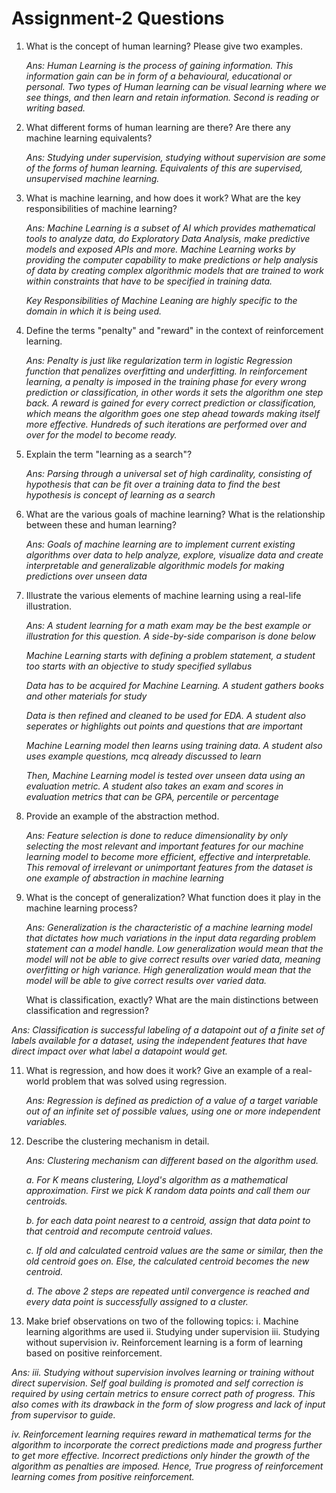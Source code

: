 # Assignment-2 Questions

1. What is the concept of human learning? Please give two examples.

	*Ans: Human Learning is the process of gaining information. This information gain can be in form of a behavioural, educational or personal.
	Two types of Human learning can be visual learning where we see things, and then learn and retain information. Second is reading or writing based.*

3. What different forms of human learning are there? Are there any machine learning equivalents?

	*Ans: Studying under supervision, studying without supervision are some of the forms of human learning. Equivalents of this are supervised, unsupervised machine learning.*

5. What is machine learning, and how does it work? What are the key responsibilities of machine learning?

	*Ans: Machine Learning is a subset of AI which provides mathematical tools to analyze data, do Exploratory Data Analysis, make predictive models and exposed APIs and more. Machine Learning works by providing the computer capability to make predictions or help analysis of data by creating complex algorithmic models that are trained to work within constraints that have to be specified in training data.*
	
	*Key Responsibilities of Machine Leaning are highly specific to the domain in which it is being used.*

7. Define the terms "penalty" and "reward" in the context of reinforcement learning.

	*Ans: Penalty is just like regularization term in logistic Regression function that penalizes overfitting and underfitting. In reinforcement learning, a penalty is imposed in the training phase for every wrong prediction or classification, in other words it sets the algorithm one step back. A reward is gained for every correct prediction or classification, which means the algorithm goes one step ahead towards making itself more effective. Hundreds of such iterations are performed over and over for the model to become ready.*

9. Explain the term "learning as a search"?

 	*Ans: Parsing through a universal set of high cardinality, consisting of hypothesis that can be fit over a training data to find the best hypothesis is concept of learning as a search*

11. What are the various goals of machine learning? What is the relationship between these and human learning?

	*Ans: Goals of machine learning are to implement current existing algorithms over data to help analyze, explore, visualize data and create interpretable and generalizable algorithmic models for making predictions over unseen data*

13. Illustrate the various elements of machine learning using a real-life illustration.

	*Ans: A student learning for a math exam may be the best example or illustration for this question. A side-by-side comparison is done below*
	
	*Machine Learning starts with defining a problem statement, a student too starts with an objective to study specified syllabus*
	
	*Data has to be acquired for Machine Learning. A student gathers books and other materials for study*
	
	*Data is then refined and cleaned to be used for EDA. A student also seperates or highlights out points and questions that are important*
	
	*Machine Learning model then learns using training data. A student also uses example questions, mcq already discussed to learn*
	
	*Then, Machine Learning model is tested over unseen data using an evaluation metric. A student also takes an exam and scores in evaluation metrics that can be GPA, percentile or percentage*

15. Provide an example of the abstraction method.

	*Ans: Feature selection is done to reduce dimensionality by only selecting the most relevant and important features for our machine learning model to become more efficient, effective and interpretable. This removal of irrelevant or unimportant features from the dataset is one example of abstraction in machine learning*

17. What is the concept of generalization? What function does it play in the machine learning process?

	*Ans: Generalization is the characteristic of a machine learning model that dictates how much variations in the input data regarding problem statement can a model handle. Low generalization would mean that the model will not be able to give correct results over varied data, meaning overfitting or high variance. High generalization would mean that the model will be able to give correct results over varied data.*

	What is classification, exactly? What are the main distinctions between classification and regression?

  *Ans: Classification is successful labeling of a datapoint out of a finite set of labels available for a dataset, using the independent features that have direct impact over what label a datapoint would get.*

11. What is regression, and how does it work? Give an example of a real-world problem that was solved using regression.

	*Ans: Regression is defined as prediction of a value of a target variable out of an infinite set of possible values, using one or more independent variables.*

13. Describe the clustering mechanism in detail.

	*Ans: Clustering mechanism can different based on the algorithm used.*
	
	*a. For K means clustering, Lloyd's algorithm as a mathematical approximation. First we pick K random data points and call them our centroids.*
	
	*b. for each data point nearest to a centroid, assign that data point to that centroid and recompute centroid values.*
	
	*c. If old and calculated centroid values are the same or similar, then the old centroid goes on. Else, the calculated centroid becomes the new centroid.*
	
	*d. The above 2 steps are repeated until convergence is reached and every data point is successfully assigned to a cluster.*

15. Make brief observations on two of the following topics:
i. Machine learning algorithms are used
ii. Studying under supervision
iii. Studying without supervision
iv. Reinforcement learning is a form of learning based on positive reinforcement.

*Ans: iii. Studying without supervision involves learning or training without direct supervision. Self goal building is promoted and self correction is required by using certain metrics to ensure correct path of progress. This also comes with its drawback in the form of slow progress and lack of input from supervisor to guide.*

*iv. Reinforcement learning requires reward in mathematical terms for the algorithm to incorporate the correct predictions made and progress further to get more effective. Incorrect predictions only hinder the growth of the algorithm as penalties are imposed. Hence, True progress of reinforcement learning comes from positive 
reinforcement.*
